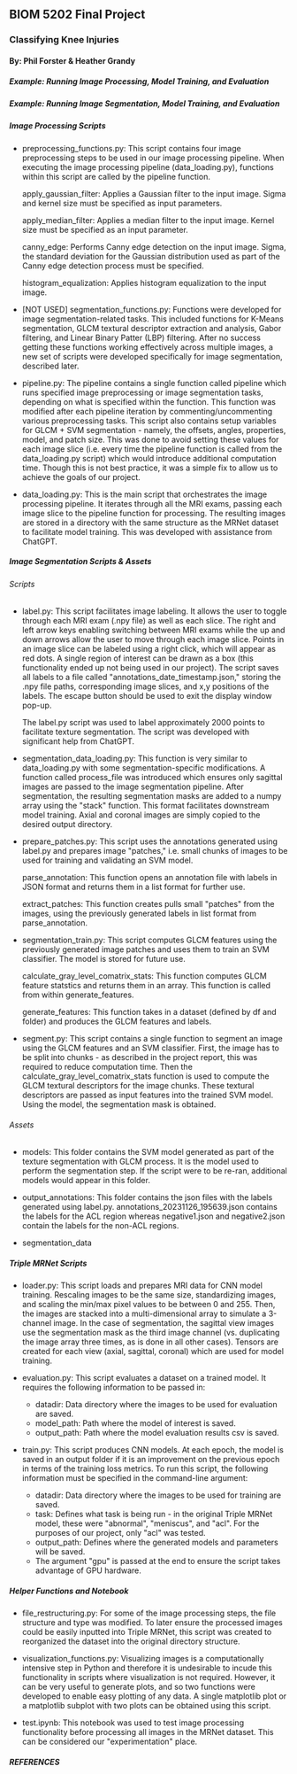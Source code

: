 ## BIOM 5202 Final Project
### Classifying Knee Injuries
#### By: Phil Forster & Heather Grandy

##### Example: Running Image Processing, Model Training, and Evaluation



##### Example: Running Image Segmentation, Model Training, and Evaluation

##### Image Processing Scripts

- preprocessing_functions.py: This script contains four image preprocessing steps to be used in our image processing pipeline. When executing the image processing pipeline (data_loading.py), functions within this script are called by the pipeline function.
    
    apply_gaussian_filter: Applies a Gaussian filter to the input image. Sigma and kernel size must be  specified as input parameters.

    apply_median_filter: Applies a median filter to the input image. Kernel size must be specified as
    an input parameter.

    canny_edge: Performs Canny edge detection on the input image. Sigma, the standard deviation for the Gaussian distribution used as part of the Canny edge detection process must be specified.

    histogram_equalization: Applies histogram equalization to the input image.

- [NOT USED] segmentation_functions.py: Functions were developed for image segmentation-related tasks. This included functions for K-Means segmentation, GLCM textural descriptor extraction and analysis, Gabor filtering, and Linear Binary Patter (LBP) filtering. After no success getting these functions working effectively across multiple images, a new set of scripts were developed specifically for image segmentation, described later.

- pipeline.py: The pipeline contains a single function called pipeline which runs specified image preprocessing or image segmentation tasks, depending on what is specified within the function. This function was modified after each pipeline iteration by commenting/uncommenting various preprocessing tasks. This script also contains setup variables for GLCM + SVM segmentation - namely, the offsets, angles, properties, model, and patch size. This was done to avoid setting these values for each image slice (i.e. every time the pipeline function is called from the data_loading.py script) which would introduce additional computation time. Though this is not best practice, it was a simple fix to allow us to achieve the goals of our project.

- data_loading.py: This is the main script that orchestrates the image processing pipeline. It iterates through all the MRI exams, passing each image slice to the pipeline function for processing. The resulting images are stored in a directory with the same structure as the MRNet dataset to facilitate model training. This was developed with assistance from ChatGPT.

##### Image Segmentation Scripts & Assets

###### Scripts

- label.py: This script facilitates image labeling. It allows the user to toggle through each MRI exam (.npy file) as well as each slice. The right and left arrow keys enabling switching between MRI exams while the up and down arrows allow the user to move through each image slice. Points in an image slice can be labeled using a right click, which will appear as red dots. A single region of interest can be drawn as a box (this functionality ended up not being used in our project). The script saves all labels to a file called "annotations_date_timestamp.json," storing the .npy file paths, corresponding image slices, and x,y positions of the labels. The escape button should be used to exit the display window pop-up.

    The label.py script was used to label approximately 2000 points to facilitate texture segmentation. The script was developed with significant help from ChatGPT. 

- segmentation_data_loading.py: This function is very similar to data_loading.py with some segmentation-specific modifications. A function called process_file was introduced which ensures only sagittal images are passed to the image segmentation pipeline. After segmentation, the resulting segmentation masks are added to a numpy array using the "stack" function. This format facilitates downstream model training. Axial and coronal images are simply copied to the desired output directory.

- prepare_patches.py: This script uses the annotations generated using label.py and prepares image "patches," i.e. small chunks of images to be used for training and validating an SVM model.

    parse_annotation: This function opens an annotation file with labels in JSON format and returns them in a list format for further use.
    
    extract_patches: This function creates pulls small "patches" from the images, using the previously generated labels in list format from parse_annotation. 

- segmentation_train.py: This script computes GLCM features using the previously generated image patches and uses them to train an SVM classifier. The model is stored for future use.

    calculate_gray_level_comatrix_stats: This function computes GLCM feature statstics and returns them in an array. This function is called from within generate_features.

    generate_features: This function takes in a dataset (defined by df and folder) and produces the GLCM features and labels.

- segment.py: This script contains a single function to segment an image using the GLCM features and an SVM classifier. First, the image has to be split into chunks - as described in the project report, this was required to reduce computation time. Then the calculate_gray_level_comatrix_stats function is used to compute the GLCM textural descriptors for the image chunks. These textural descriptors are passed as input features into the trained SVM model. Using the model, the segmentation mask is obtained. 

###### Assets

- models: This folder contains the SVM model generated as part of the texture segmentation with GLCM process. It is the model used to perform the segmentation step. If the script were to be re-ran, additional models would appear in this folder.

- output_annotations: This folder contains the json files with the labels generated using label.py. annotations_20231126_195639.json contains the labels for the ACL region whereas negative1.json and negative2.json contain the labels for the non-ACL regions. 

- segmentation_data

##### Triple MRNet Scripts

- loader.py: This script loads and prepares MRI data for CNN model training. Rescaling images to be the same size, standardizing images, and scaling the min/max pixel values to be between 0 and 255. Then, the images are stacked into a multi-dimensional array to simulate a 3-channel image. In the case of segmentation, the sagittal view images use the segmentation mask as the third image channel (vs. duplicating the image array three times, as is done in all other cases). Tensors are created for each view (axial, sagittal, coronal) which are used for model training.

- evaluation.py: This script evaluates a dataset on a trained model. It requires the following information to be passed in:
    - datadir: Data directory where the images to be used for evaluation are saved.
    - model_path: Path where the model of interest is saved.
    - output_path: Path where the model evaluation results csv is saved.

- train.py: This script produces CNN models. At each epoch, the model is saved in an output folder if it is an improvement on the previous epoch in terms of the training loss metrics. To run this script, the following information must be specified in the command-line argument:
    - datadir: Data directory where the images to be used for training are saved.
    - task: Defines what task is being run - in the original Triple MRNet model, these were "abnormal", "meniscus", and "acl". For the purposes of our project, only "acl" was tested.
    - output_path: Defines where the generated models and parameters will be saved.
    - The argument "gpu" is passed at the end to ensure the script takes advantage of GPU hardware.

##### Helper Functions and Notebook
- file_restructuring.py: For some of the image processing steps, the file structure and type was modified. To later ensure the processed images could be easily inputted into Triple MRNet, this script was created to reorganized the dataset into the original directory structure.

- visualization_functions.py: Visualizing images is a computationally intensive step in Python and therefore it is undesirable to incude this functionality in scripts where visualization is not required. However, it can be very useful to generate plots, and so two functions were developed to enable easy plotting of any data. A single matplotlib plot or a matplotlib subplot with two plots can be obtained using this script.

- test.ipynb: This notebook was used to test image processing functionality before processing all images in the MRNet dataset. This can be considered our "experimentation" place.

##### REFERENCES